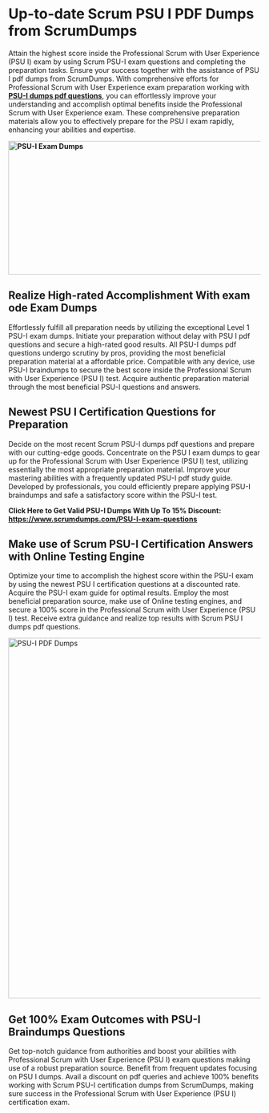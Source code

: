 <h1><strong>Up-to-date Scrum PSU I PDF Dumps from ScrumDumps</strong></h1>
<p>Attain the highest score inside the Professional Scrum with User Experience (PSU I) exam by using Scrum PSU-I exam questions and completing the preparation tasks. Ensure your success together with the assistance of PSU I pdf dumps from ScrumDumps. With comprehensive efforts for Professional Scrum with User Experience exam preparation working with <strong><a href="https://www.scrumdumps.com/PSU-I-exam-questions">PSU-I dumps pdf questions</a></strong>, you can effortlessly improve your understanding and accomplish optimal benefits inside the Professional Scrum with User Experience exam. These comprehensive preparation materials allow you to effectively prepare for the PSU I exam rapidly, enhancing your abilities and expertise.</p>
<p><strong><img src="https://i.ibb.co/8bjQb49/Copy-of-Cleaning-service-banner-Made-with-Poster-My-Wall-2.jpg" alt="PSU-I Exam Dumps" width="800" height="267" /></strong></p>
<h2><strong>Realize High-rated Accomplishment With exam ode Exam Dumps</strong></h2>
<p>Effortlessly fulfill all preparation needs by utilizing the exceptional Level 1 PSU-I exam dumps. Initiate your preparation without delay with PSU I pdf questions and secure a high-rated good results. All PSU-I dumps pdf questions undergo scrutiny by pros, providing the most beneficial preparation material at a affordable price. Compatible with any device, use PSU-I braindumps to secure the best score inside the Professional Scrum with User Experience (PSU I) test. Acquire authentic preparation material through the most beneficial PSU-I questions and answers.</p>
<h2><strong>Newest PSU I Certification Questions for Preparation</strong></h2>
<p>Decide on the most recent Scrum PSU-I dumps pdf questions and prepare with our cutting-edge goods. Concentrate on the PSU I exam dumps to gear up for the Professional Scrum with User Experience (PSU I) test, utilizing essentially the most appropriate preparation material. Improve your mastering abilities with a frequently updated PSU-I pdf study guide. Developed by professionals, you could efficiently prepare applying PSU-I braindumps and safe a satisfactory score within the PSU-I test.</p>
<p><strong>Click Here to Get Valid PSU-I Dumps With Up To 15% Discount: <a href="https://www.scrumdumps.com/PSU-I-exam-questions">https://www.scrumdumps.com/PSU-I-exam-questions</a></strong></p>
<h2><strong>Make use of Scrum PSU-I Certification Answers with Online Testing Engine</strong></h2>
<p>Optimize your time to accomplish the highest score within the PSU-I exam by using the newest PSU I certification questions at a discounted rate. Acquire the PSU-I exam guide for optimal results. Employ the most beneficial preparation source, make use of Online testing engines, and secure a 100% score in the Professional Scrum with User Experience (PSU I) test. Receive extra guidance and realize top results with Scrum PSU I dumps pdf questions.</p>
<p><a href="https://www.scrumdumps.com/PSU-I-exam-questions"><img src="https://i.ibb.co/F3py0hR/Copy-of-Offer-Social-Media-Ad-Made-with-Poster-My-Wall.jpg" alt="PSU-I PDF Dumps" width="720" height="" /></a></p>
<h2><strong>Get 100% Exam Outcomes with PSU-I Braindumps Questions</strong></h2>
<p>Get top-notch guidance from authorities and boost your abilities with Professional Scrum with User Experience (PSU I) exam questions making use of a robust preparation source. Benefit from frequent updates focusing on PSU I dumps. Avail a discount on pdf queries and achieve 100% benefits working with Scrum PSU-I certification dumps from ScrumDumps, making sure success in the Professional Scrum with User Experience (PSU I) certification exam.</p>
